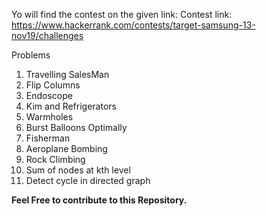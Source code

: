 Yo will find the contest on the given link:
Contest link: https://www.hackerrank.com/contests/target-samsung-13-nov19/challenges

Problems
1. Travelling SalesMan
2. Flip Columns
3. Endoscope
4. Kim and Refrigerators
5. Warmholes
6. Burst Balloons Optimally
7. Fisherman
8. Aeroplane Bombing
9. Rock Climbing
10. Sum of nodes at kth level
11. Detect cycle in directed graph

**Feel Free to contribute to this Repository.**

